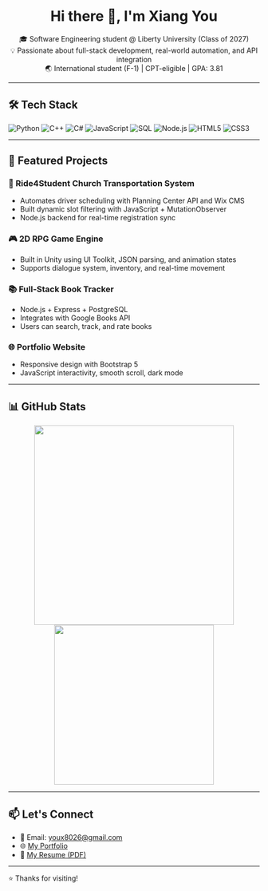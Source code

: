 <h1 align="center">Hi there 👋, I'm Xiang You</h1>

<p align="center">
  🎓 Software Engineering student @ Liberty University (Class of 2027)  
  <br>
  💡 Passionate about full-stack development, real-world automation, and API integration  
  <br>
  🌏 International student (F-1) | CPT-eligible | GPA: 3.81
</p>

---

## 🛠 Tech Stack

![Python](https://img.shields.io/badge/-Python-333?style=flat&logo=python)
![C++](https://img.shields.io/badge/-C++-333?style=flat&logo=c%2B%2B)
![C#](https://img.shields.io/badge/-C%23-333?style=flat&logo=c-sharp)
![JavaScript](https://img.shields.io/badge/-JavaScript-333?style=flat&logo=javascript)
![SQL](https://img.shields.io/badge/-SQL-333?style=flat&logo=postgresql)
![Node.js](https://img.shields.io/badge/-Node.js-333?style=flat&logo=node.js)
![HTML5](https://img.shields.io/badge/-HTML5-333?style=flat&logo=html5)
![CSS3](https://img.shields.io/badge/-CSS3-333?style=flat&logo=css3)

---

## 🚀 Featured Projects

### 🔧 Ride4Student Church Transportation System
- Automates driver scheduling with Planning Center API and Wix CMS
- Built dynamic slot filtering with JavaScript + MutationObserver
- Node.js backend for real-time registration sync

### 🎮 2D RPG Game Engine
- Built in Unity using UI Toolkit, JSON parsing, and animation states
- Supports dialogue system, inventory, and real-time movement

### 📚 Full-Stack Book Tracker
- Node.js + Express + PostgreSQL
- Integrates with Google Books API
- Users can search, track, and rate books

### 🌐 Portfolio Website
- Responsive design with Bootstrap 5
- JavaScript interactivity, smooth scroll, dark mode

---

## 📊 GitHub Stats

<p align="center">
  <img src="https://github-readme-stats.vercel.app/api?username=emp-912&show_icons=true&theme=tokyonight" width="400" />
  <img src="https://github-readme-stats.vercel.app/api/top-langs/?username=emp-912&layout=compact&theme=tokyonight" width="320" />
</p>

---

## 📫 Let's Connect

- 📧 Email: youx8026@gmail.com  
- 🌐 [My Portfolio](https://emp-912.github.io)  
- 💼 [My Resume (PDF)](https://github.com/emp-912/emp-912/blob/main/Resume%202025.pdf)

---

⭐️ Thanks for visiting!

